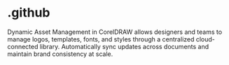 # .github
Dynamic Asset Management in CorelDRAW allows designers and teams to manage logos, templates, fonts, and styles through a centralized cloud-connected library. Automatically sync updates across documents and maintain brand consistency at scale.
